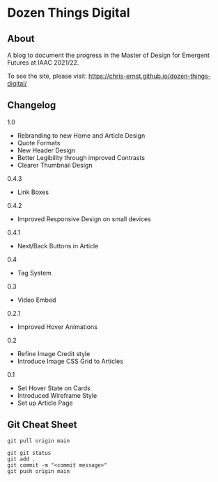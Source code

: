 # Dozen Things Digital

## About

A blog to document the progress in the Master of Design for Emergent Futures at IAAC 2021/22. 

To see the site, please visit: https://chris-ernst.github.io/dozen-things-digital/

## Changelog

1.0 
- Rebranding to new Home and Article Design
- Quote Formats
- New Header Design
- Better Legibility through improved Contrasts
- Clearer Thumbnail Design

0.4.3
- Link Boxes

0.4.2
- Improved Responsive Design on small devices

0.4.1
- Next/Back Buttons in Article

0.4
- Tag System

0.3
- Video Embed

0.2.1
- Improved Hover Animations

0.2
- Refine Image Credit style
- Introduce Image CSS Grid to Articles

0.1
- Set Hover State on Cards
- Introduced Wireframe Style
- Set up Article Page


## Git Cheat Sheet

```
git pull origin main

git git status
git add .
git commit -m "<commit message>"
git push origin main
```

